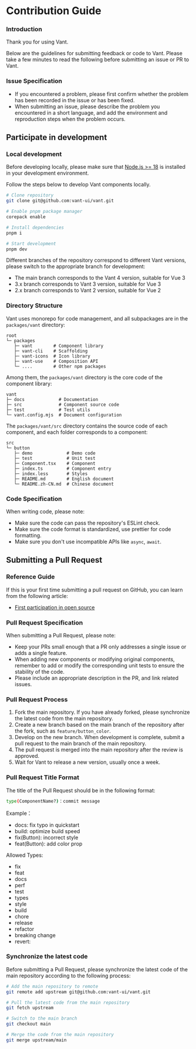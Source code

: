 # Contribution Guide

### Introduction

Thank you for using Vant.

Below are the guidelines for submitting feedback or code to Vant. Please take a few minutes to read the following before submitting an issue or PR to Vant.

### Issue Specification

- If you encountered a problem, please first confirm whether the problem has been recorded in the issue or has been fixed.
- When submitting an issue, please describe the problem you encountered in a short language, and add the environment and reproduction steps when the problem occurs.

## Participate in development

### Local development

Before developing locally, please make sure that [Node.js >= 18](https://nodejs.org) is installed in your development environment.

Follow the steps below to develop Vant components locally.

```bash
# Clone repository
git clone git@github.com:vant-ui/vant.git

# Enable pnpm package manager
corepack enable

# Install dependencies
pnpm i

# Start development
pnpm dev
```

Different branches of the repository correspond to different Vant versions, please switch to the appropriate branch for development:

- The main branch corresponds to the Vant 4 version, suitable for Vue 3
- 3.x branch corresponds to Vant 3 version, suitable for Vue 3
- 2.x branch corresponds to Vant 2 version, suitable for Vue 2

### Directory Structure

Vant uses monorepo for code management, and all subpackages are in the `packages/vant` directory:

```
root
└─ packages
   ├─ vant        # Component library
   ├─ vant-cli    # Scaffolding
   ├─ vant-icons  # Icon library
   ├─ vant-use    # Composition API
   └─ ....        # Other npm packages
```

Among them, the `packages/vant` directory is the core code of the component library:

```
vant
├─ docs             # Documentation
├─ src              # Component source code
├─ test             # Test utils
└─ vant.config.mjs  # Document configuration
```

The `packages/vant/src` directory contains the source code of each component, and each folder corresponds to a component:

```
src
└─ button
   ├─ demo             # Demo code
   ├─ test             # Unit test
   ├─ Component.tsx    # Component
   ├─ index.ts         # Component entry
   ├─ index.less       # Styles
   ├─ README.md        # English document
   └─ README.zh-CN.md  # Chinese document
```

### Code Specification

When writing code, please note:

- Make sure the code can pass the repository's ESLint check.
- Make sure the code format is standardized, use prettier for code formatting.
- Make sure you don't use incompatible APIs like `async`, `await`.

## Submitting a Pull Request

### Reference Guide

If this is your first time submitting a pull request on GitHub, you can learn from the following article:

- [First participation in open source](https://github.com/firstcontributions/first-contributions/blob/main/docs/translations/README.en-pirate.md)

### Pull Request Specification

When submitting a Pull Request, please note:

- Keep your PRs small enough that a PR only addresses a single issue or adds a single feature.
- When adding new components or modifying original components, remember to add or modify the corresponding unit tests to ensure the stability of the code.
- Please include an appropriate description in the PR, and link related issues.

### Pull Request Process

1. Fork the main repository. If you have already forked, please synchronize the latest code from the main repository.
2. Create a new branch based on the main branch of the repository after the fork, such as `feature/button_color`.
3. Develop on the new branch. When development is complete, submit a pull request to the main branch of the main repository.
4. The pull request is merged into the main repository after the review is approved.
5. Wait for Vant to release a new version, usually once a week.

### Pull Request Title Format

The title of the Pull Request should be in the following format:

```bash
type(ComponentName?)：commit message
```

Example：

- docs: fix typo in quickstart
- build: optimize build speed
- fix(Button): incorrect style
- feat(Button): add color prop

Allowed Types:

- fix
- feat
- docs
- perf
- test
- types
- style
- build
- chore
- release
- refactor
- breaking change
- revert:

### Synchronize the latest code

Before submitting a Pull Request, please synchronize the latest code of the main repository according to the following process:

```bash
# Add the main repository to remote
git remote add upstream git@github.com:vant-ui/vant.git

# Pull the latest code from the main repository
git fetch upstream

# Switch to the main branch
git checkout main

# Merge the code from the main repository
git merge upstream/main
```
